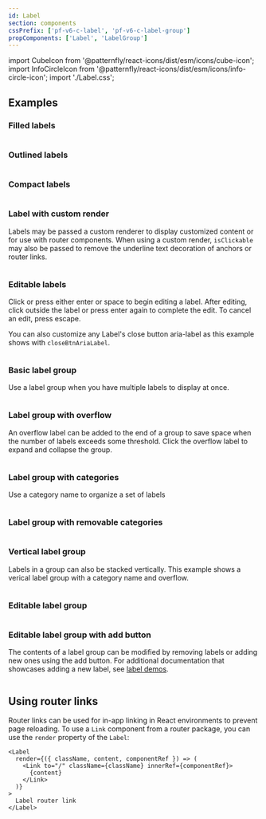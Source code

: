 ```yaml
---
id: Label
section: components
cssPrefix: ['pf-v6-c-label', 'pf-v6-c-label-group']
propComponents: ['Label', 'LabelGroup']
---
```


import CubeIcon from '@patternfly/react-icons/dist/esm/icons/cube-icon';
import InfoCircleIcon from '@patternfly/react-icons/dist/esm/icons/info-circle-icon';
import './Label.css';

## Examples

### Filled labels

```ts file="LabelFilled.tsx"

```

### Outlined labels

```ts file="LabelOutline.tsx"

```

### Compact labels

```ts file="LabelCompact.tsx"

```

### Label with custom render

Labels may be passed a custom renderer to display customized content or for use with router components. When using a custom render, `isClickable` may also be passed to remove the underline text decoration of anchors or router links.

```ts file="LabelCustomRender.tsx"

```

### Editable labels

Click or press either enter or space to begin editing a label. After editing, click outside the label or press enter again to complete the edit. To cancel an edit, press escape.

You can also customize any Label's close button aria-label as this example shows with `closeBtnAriaLabel`.

```ts file="LabelEditable.tsx"

```

### Basic label group

Use a label group when you have multiple labels to display at once.

```ts file="LabelGroupBasic.tsx"

```

### Label group with overflow

An overflow label can be added to the end of a group to save space when the number of labels exceeds some threshold. Click the overflow label to expand and collapse the group.

```ts file="LabelGroupOverflow.tsx"

```

### Label group with categories

Use a category name to organize a set of labels

```ts file="LabelGroupCategory.tsx"

```

### Label group with removable categories

```ts file="LabelGroupCategoryRemovable.tsx"

```

### Vertical label group

Labels in a group can also be stacked vertically. This example shows a verical label group with a category name and overflow.

```ts file="LabelGroupVerticalCategoryOverflowRemovable.tsx"

```

### Editable label group

```ts file="LabelGroupEditableLabels.tsx"

```

### Editable label group with add button

The contents of a label group can be modified by removing labels or adding new ones using the add button. For additional documentation that showcases adding a new label, see [label demos](/components/label/react-demos).

```ts file="LabelGroupEditableAdd.tsx"

```

## Using router links

Router links can be used for in-app linking in React environments to prevent page reloading. To use a `Link` component from a router package, you can use the `render` property of the `Label`:

```nolive
<Label
  render={({ className, content, componentRef }) => (
    <Link to="/" className={className} innerRef={componentRef}>
      {content}
    </Link>
  )}
>
  Label router link
</Label>
```
